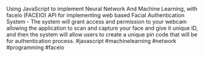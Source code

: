 Using JavaScript to implement Neural Network And Machine Learning, with faceio (FACEIO) API for implementing web based Facial Authentication System - The system will grant access and permission to your webcam allowing the application to scan and capture your face and give it unique ID, and then the system will allow users to create a unique pin code that will be for authentication process.
#javascript #machinelearning #network #programming #faceio
